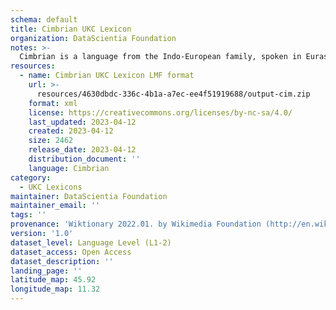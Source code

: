 ```yaml
---
schema: default
title: Cimbrian UKC Lexicon
organization: DataScientia Foundation
notes: >-
  Cimbrian is a language from the Indo-European family, spoken in Eurasia. The UKC Lexicon of Cimbrian is represented as a lexico-semantic network. It consists of words, word senses, synsets, as well as sense-level and synset-level relationships.
resources:
  - name: Cimbrian UKC Lexicon LMF format
    url: >-
      resources/4630dbdc-336c-4b1a-a7ec-ee4f51919688/output-cim.zip
    format: xml
    license: https://creativecommons.org/licenses/by-nc-sa/4.0/
    last_updated: 2023-04-12
    created: 2023-04-12
    size: 2462
    release_date: 2023-04-12
    distribution_document: ''
    language: Cimbrian
category:
  - UKC Lexicons
maintainer: DataScientia Foundation
maintainer_email: ''
tags: ''
provenance: 'Wiktionary 2022.01. by Wikimedia Foundation (http://en.wiktionary.org); MorphyNet 2.0 by Gábor Bella and Khuyagbaatar Batsuren (http://ukc.disi.unitn.it/index.php/morphynet/); Princeton WordNet 2.1 by Princeton University (https://wordnet.princeton.edu)'
version: '1.0'
dataset_level: Language Level (L1-2)
dataset_access: Open Access
dataset_description: ''
landing_page: ''
latitude_map: 45.92
longitude_map: 11.32
---
```

